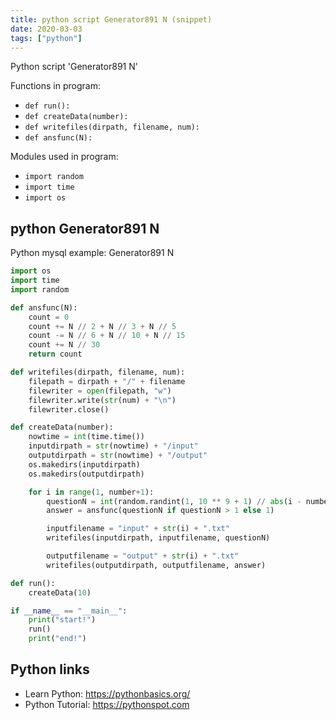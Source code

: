 ```yaml
---
title: python script Generator891 N (snippet)
date: 2020-03-03
tags: ["python"]
---
```

Python script 'Generator891 N'

Functions in program: 
* `def run():`
* `def createData(number):`
* `def writefiles(dirpath, filename, num):`
* `def ansfunc(N):`

Modules used in program: 
* `import random`
* `import time`
* `import os`

## python Generator891 N

Python mysql example: Generator891 N

```python
import os
import time
import random

def ansfunc(N):
    count = 0
    count += N // 2 + N // 3 + N // 5
    count -= N // 6 + N // 10 + N // 15
    count += N // 30
    return count

def writefiles(dirpath, filename, num):
    filepath = dirpath + "/" + filename
    filewriter = open(filepath, "w")
    filewriter.write(str(num) + "\n")
    filewriter.close()

def createData(number):
    nowtime = int(time.time())
    inputdirpath = str(nowtime) + "/input"
    outputdirpath = str(nowtime) + "/output"
    os.makedirs(inputdirpath)
    os.makedirs(outputdirpath)

    for i in range(1, number+1):
        questionN = int(random.randint(1, 10 ** 9 + 1) // abs(i - number - 1)) // abs(i - number - 1)
        answer = ansfunc(questionN if questionN > 1 else 1)

        inputfilename = "input" + str(i) + ".txt"
        writefiles(inputdirpath, inputfilename, questionN)

        outputfilename = "output" + str(i) + ".txt"
        writefiles(outputdirpath, outputfilename, answer)

def run():
    createData(10)

if __name__ == "__main__":
    print("start!")
    run()
    print("end!")


```

## Python links

- Learn Python: https://pythonbasics.org/
- Python Tutorial: https://pythonspot.com
